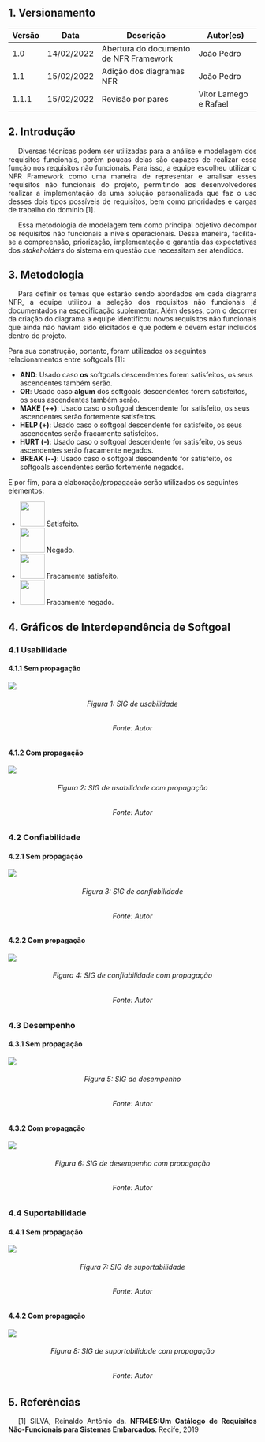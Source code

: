 ## 1. Versionamento

| Versão | Data  | Descrição                              | Autor(es)       |
| ------ | ----- | -------------------------------------- | --------------- |
| 1.0 | 14/02/2022 | Abertura do documento de NFR Framework | João Pedro |
| 1.1 | 15/02/2022 | Adição dos diagramas NFR | João Pedro |
| 1.1.1 | 15/02/2022 | Revisão por pares | Vitor Lamego e Rafael |

## 2. Introdução
<p style="text-align: justify; text-indent: 20px">Diversas técnicas podem ser utilizadas para a análise e modelagem dos requisitos funcionais, porém poucas delas são capazes de realizar essa função nos requisitos não funcionais. Para isso, a equipe escolheu utilizar o NFR Framework como uma maneira de representar e analisar esses requisitos não funcionais do projeto, permitindo aos desenvolvedores realizar a implementação de uma solução personalizada que faz o uso desses dois tipos possíveis de requisitos, bem como prioridades e cargas de trabalho do domínio [1].</p>
<p style="text-align: justify; text-indent: 20px">Essa metodologia de modelagem tem como principal objetivo decompor os requisitos não funcionais a níveis operacionais. Dessa maneira, facilita-se a compreensão, priorização, implementação e garantia das expectativas dos <i>stakeholders</i> do sistema em questão que necessitam ser atendidos.</p>

## 3. Metodologia
<p style="text-align: justify; text-indent: 20px">Para definir os temas que estarão sendo abordados em cada diagrama NFR, a equipe utilizou a seleção dos requisitos não funcionais já documentados na <a href="../especificacao_suplementar">especificação suplementar</a>. Além desses, com o decorrer da criação do diagrama a equipe identificou novos requisitos não funcionais que ainda não haviam sido elicitados e que podem e devem estar incluídos dentro do projeto.</p>

Para sua construção, portanto, foram utilizados os seguintes relacionamentos entre softgoals [1]: 

* **AND**: Usado caso <b>os</b> softgoals descendentes forem satisfeitos, os seus ascendentes também serão.
* **OR**: Usado caso <b>algum</b> dos softgoals descendentes forem satisfeitos, os seus ascendentes também serão.
* **MAKE (++)**: Usado caso o softgoal descendente for satisfeito, os seus ascendentes serão fortemente satisfeitos.
* **HELP (+)**: Usado caso o softgoal descendente for satisfeito, os seus ascendentes serão fracamente satisfeitos.
* **HURT (-)**: Usado caso o softgoal descendente for satisfeito, os seus ascendentes serão fracamente negados.
* **BREAK (--)**: Usado caso o softgoal descendente for satisfeito, os softgoals ascendentes serão fortemente negados.

E por fim, para a elaboração/propagação serão utilizados os seguintes elementos:

* <img src="https://user-images.githubusercontent.com/74625814/132792024-ea80c111-9026-4d63-a9ea-7d1fcdfa3f67.png" width="50"/> Satisfeito.
* <img src="https://user-images.githubusercontent.com/74625814/132792077-05580cd5-a83f-4437-94fc-67e15b82aafa.png" width="50"/> Negado.
* <img src="https://user-images.githubusercontent.com/74625814/132791951-ffad085e-c92e-47d0-9cdd-e3aedefc58e2.png" width="50"/> Fracamente satisfeito. 
* <img src="https://user-images.githubusercontent.com/74625814/132792526-b64033fa-2bf4-449c-9e96-0263a458c3d4.png" width="50"/> Fracamente negado.

## 4. Gráficos de Interdependência de Softgoal

### 4.1 Usabilidade
#### 4.1.1 Sem propagação

<img src="../../../assets/modelagem/agil/usabilidade.png">
<h6 align = "center">Figura 1: SIG de usabilidade</h6>
<h6 align = "center">Fonte: Autor</h6>

#### 4.1.2 Com propagação

<img src="../../../assets/modelagem/agil/usabilidade_propagado.png">
<h6 align = "center">Figura 2: SIG de usabilidade com propagação</h6>
<h6 align = "center">Fonte: Autor</h6>

### 4.2 Confiabilidade
#### 4.2.1 Sem propagação

<img src="../../../assets/modelagem/agil/confiabilidade.png">
<h6 align = "center">Figura 3: SIG de confiabilidade</h6>
<h6 align = "center">Fonte: Autor</h6>

#### 4.2.2 Com propagação

<img src="../../../assets/modelagem/agil/confiabilidade_propagado.png">
<h6 align = "center">Figura 4: SIG de confiabilidade com propagação</h6>
<h6 align = "center">Fonte: Autor</h6>

### 4.3 Desempenho
#### 4.3.1 Sem propagação

<img src="../../../assets/modelagem/agil/desempenho.png">
<h6 align = "center">Figura 5: SIG de desempenho</h6>
<h6 align = "center">Fonte: Autor</h6>

#### 4.3.2 Com propagação

<img src="../../../assets/modelagem/agil/desempenho_propagado.png">
<h6 align = "center">Figura 6: SIG de desempenho com propagação</h6>
<h6 align = "center">Fonte: Autor</h6>

### 4.4 Suportabilidade
#### 4.4.1 Sem propagação

<img src="../../../assets/modelagem/agil/suportabilidade.png">
<h6 align = "center">Figura 7: SIG de suportabilidade</h6>
<h6 align = "center">Fonte: Autor</h6>

#### 4.4.2 Com propagação

<img src="../../../assets/modelagem/agil/suportabilidade_propagado.png">
<h6 align = "center">Figura 8: SIG de suportabilidade com propagação</h6>
<h6 align = "center">Fonte: Autor</h6>

## 5. Referências 

<p style="text-align: justify; text-indent: 20px">[1] SILVA, Reinaldo Antônio da. <b>NFR4ES:Um Catálogo de Requisitos Não-Funcionais para Sistemas Embarcados</b>. Recife, 2019</p>
